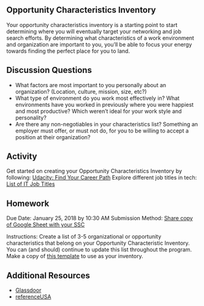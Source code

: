 ## Opportunity Characteristics Inventory
Your opportunity characteristics inventory is a starting point to start determining where you will eventually target your networking and job search efforts.  By determining what characteristics of a work environment and organization are important to you, you’ll be able to focus your energy towards finding the perfect place for you to land.  

## Discussion Questions
- What factors are most important to you personally about an organization?  (Location, culture, mission, size, etc?)
- What type of environment do you work most effectively in?  What environments have you worked in previously where you were happiest and most productive?  Which weren’t ideal for your work style and personality?
- Are there any non-negotiables in your characteristics list?  Something an employer must offer, or must not do, for you to be willing to accept a position at their organization?

## Activity
Get started on creating your Opportunity Characteristics Inventory by following: [Udacity: Find Your Career Path](https://career-resource-center.udacity.com/tech-jobs-find-your-career-path/career-industry-research) 
Explore different job titles in tech: [List of IT Job Titles](https://www.thebalance.com/list-of-information-technology-it-job-titles-2061498)
## Homework
Due Date: January 25, 2018 by 10:30 AM
Submission Method:  [Share copy of Google Sheet with your SSC](https://goo.gl/forms/a9eWikx4pW5XrRDk1)

Instructions:  Create a list of 3-5 organizational or opportunity characteristics that belong on your Opportunity Characteristic Inventory. You can (and should) continue to update this list throughout the program. Make a copy of [this template](https://docs.google.com/spreadsheets/d/1n01-VbIkY8gwxapAkKhW6kVr3iwbx8uaEk-hUDPnCbU/edit?usp=sharing) to use as your inventory. 

## Additional Resources
- [Glassdoor](https://www.glassdoor.com/index.htm)
- [referenceUSA](http://resource.referenceusa.com/)
